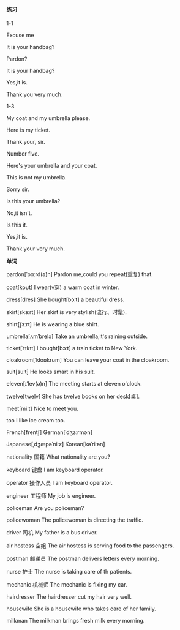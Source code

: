 #### 练习

1-1

Excuse me

It is your handbag?

Pardon?

It is your handbag?

Yes,it is.

Thank you very much.

1-3

My coat and my umbrella please.

Here is my ticket.

Thank your, sir.

Number five.

Here's your umbrella and your coat.

This is not my umbrella.

Sorry sir.

Is this your umbrella?

No,it isn't.

Is this it.

Yes,it is.

Thank your very much.

**单词**

pardon[ˈpɑːrd(ə)n] 	Pardon me,could you repeat(重复) that.

coat[koʊt]	I wear(v穿) a warm coat in winter.

dress[dres] 	She bought[bɔːt] a beautiful dress.

skirt[skɜːrt]	Her skirt is very stylish(流行、时髦).

shirt[ʃɜːrt]	He is wearing a blue shirt.

umbrella[ʌmˈbrelə]	Take an umbrella,it's raining outside.

ticket[ˈtɪkɪt]	I bought[bɔːt] a train ticket to New York.

cloakroom[ˈkloʊkrʊm]	You can leave your coat in the cloakroom.

suit[suːt]	He looks smart in his suit.

eleven[ɪˈlev(ə)n]	The meeting starts at eleven o'clock.

twelve[twelv]	She has twelve books on her desk[桌].

meet[miːt]	Nice to meet you.

too	I like ice cream too.

French[frentʃ]	German[ˈdʒɜːrmən]

Japanese[ˌdʒæpəˈniːz]	Korean[kəˈriːən]

nationality 国籍	What nationality are you?

keyboard 键盘	I am keyboard operator.

operator 操作人员	I am keyboard operator.

engineer 工程师	My job is engineer.

policeman	Are you policeman?

policewoman	The policewoman is directing the traffic.

driver 司机	My father is a bus driver.

air hostess 空姐	The air hostess is serving food to the passengers.

postman 邮递员	The postman delivers letters every morning.

nurse 护士	The nurse is taking care of th patients.

mechanic 机械师	The mechanic is fixing my car.

hairdresser	The hairdresser cut my hair very well.

housewife	She is a housewife who takes care of her family.

milkman	The milkman brings fresh milk every morning.